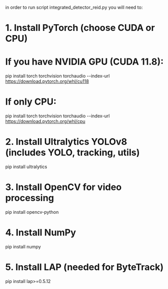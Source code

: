 in order to run script integrated_detector_reid.py you will need to:

# 1. Install PyTorch (choose CUDA or CPU)
# If you have NVIDIA GPU (CUDA 11.8):
pip install torch torchvision torchaudio --index-url https://download.pytorch.org/whl/cu118

# If only CPU:
pip install torch torchvision torchaudio --index-url https://download.pytorch.org/whl/cpu

# 2. Install Ultralytics YOLOv8 (includes YOLO, tracking, utils)
pip install ultralytics

# 3. Install OpenCV for video processing
pip install opencv-python

# 4. Install NumPy
pip install numpy

# 5. Install LAP (needed for ByteTrack)
pip install lap>=0.5.12
